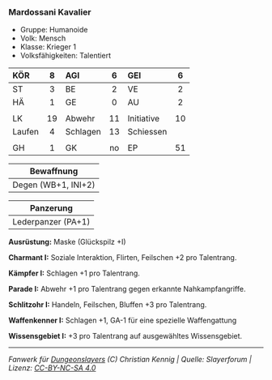 ### Mardossani Kavalier

- Gruppe: Humanoide
- Volk: Mensch
- Klasse: Krieger 1
- Volksfähigkeiten: Talentiert

| KÖR    |  8  | AGI      |  6  | GEI        |  6  |
| :----- | :-: | :------- | :-: | :--------- | :-: |
| ST     |  3  | BE       |  2  | VE         |  2  |
| HÄ     |  1  | GE       |  0  | AU         |  2  |
|        |     |          |     |            |     |
| LK     | 19  | Abwehr   | 11  | Initiative | 10  |
| Laufen |  4  | Schlagen | 13  | Schiessen  |     |
|        |     |          |     |            |     |
| GH     |  1  | GK       | no  | EP         | 51  |

|     Bewaffnung      |
| :-----------------: |
| Degen (WB+1, INI+2) |

|     Panzerung      |
| :----------------: |
| Lederpanzer (PA+1) |

**Ausrüstung:** Maske (Glückspilz +I)

**Charmant I:** Soziale Interaktion, Flirten, Feilschen +2 pro Talentrang.

**Kämpfer I:** Schlagen +1 pro Talentrang.

**Parade I:** Abwehr +1 pro Talentrang gegen erkannte Nahkampfangriffe.

**Schlitzohr I:** Handeln, Feilschen, Bluffen +3 pro Talentrang.

**Waffenkenner I:** Schlagen +1, GA-1 für eine spezielle Waffengattung

**Wissensgebiet I:** +3 pro Talentrang auf ausgewähltes Wissensgebiet.

---

_Fanwerk für [Dungeonslayers](https://www.dungeonslayers.net/) (C) Christian Kennig | Quelle: Slayerforum | Lizenz: [CC-BY-NC-SA 4.0](https://creativecommons.org/licenses/by-nc-sa/4.0/deed.de)_
